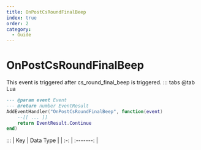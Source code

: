 ```yaml
---
title: OnPostCsRoundFinalBeep
index: true
order: 2
category:
  - Guide
---
```


# OnPostCsRoundFinalBeep
This event is triggered after cs_round_final_beep is triggered.
::: tabs
@tab Lua
```lua
--- @param event Event
--- @return number EventResult
AddEventHandler("OnPostCsRoundFinalBeep", function(event)
    --[[ ... ]]
    return EventResult.Continue
end)
```

:::
| Key | Data Type |
| :-: | :-------: |